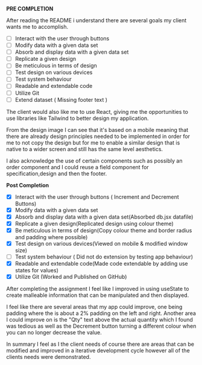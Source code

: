 **PRE COMPLETION**

After reading the README i understand there are several goals my client wants me to accomplish.

 - [ ] Interact with the user through buttons
 - [ ] Modify data with a given data set
 - [ ] Absorb and display data with a given data set
 - [ ] Replicate a given design
 - [ ] Be meticulous in terms of design
 - [ ] Test design on various devices
 - [ ] Test system behaviour
 - [ ] Readable and extendable code
 - [ ] Utilize Git
 - [ ] Extend dataset ( Missing footer text )
 
The client would also like me to use React, giving me the opportunities to use libraries like Tailwind to better design my application.

From the design image I can see that it's based on a mobile meaning that there are already design principles needed to be implemented in order for me to not copy the design but for me to enable a similar design that is native to a wider screen and still has the same level aesthetics.

I also acknowledge the use of certain components such as possibly an order component and I could reuse a field component for specification,design and then the footer.

**Post Completion**
 - [x] Interact with the user through buttons ( Increment and Decrement Buttons)
 - [x] Modify data with a given data set
 - [x] Absorb and display data with a given data set(Absorbed db.jsx datafile)
 - [x] Replicate a given design(Replicated design using colour theme)
 - [x] Be meticulous in terms of design(Copy colour theme and border radius and padding where possible)
 - [x] Test design on various devices(Viewed on mobile & modified window size)
 - [ ] Test system behaviour ( Did not do extension by testing app behaviour)
 - [x] Readable and extendable code(Made code extendable by adding use states for values)
 - [x] Utilize Git (Worked and Published on GitHub)

After completing the assignment I feel like I improved in using useState to create malleable information that can be manipulated and then displayed.

I feel like there are several areas that my app could improve, one being padding where the is about a 2% padding on the left and right. Another area I could improve on is the "Qty" text above the actual quantity which I found was tedious as well as the Decrement button turning a different colour when you can no longer decrease the value.

In summary I feel as I the client needs of course there are areas that can be modified and improved in a iterative development cycle however all of the clients needs were demonstrated.